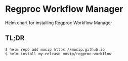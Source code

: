 # Regproc Workflow Manager

Helm chart for installing Regproc Workflow Manager

## TL;DR

```console
$ helm repo add mosip https://mosip.github.io
$ helm install my-release mosip/regproc-workflow
```
